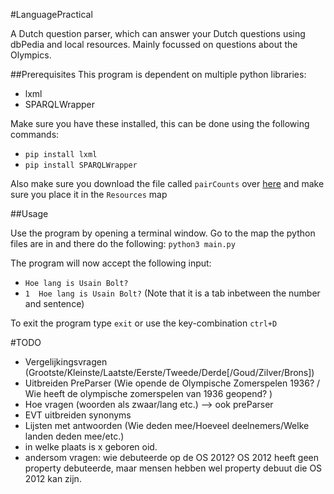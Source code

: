 #LanguagePractical

A Dutch question parser, which can answer your Dutch questions using dbPedia and local resources. 
Mainly focussed on questions about the Olympics.

##Prerequisites
This program is dependent on multiple python libraries:
- lxml
- SPARQLWrapper

Make sure you have these installed, this can be done using the following commands:
- `pip install lxml`
- `pip install SPARQLWrapper`

Also make sure you download the file called `pairCounts` over [here](http://spotlight.sztaki.hu/downloads/latest_data/nl.tar.gz) and make sure you place it in the `Resources` map

##Usage

Use the program by opening a terminal window. Go to the map the python files are in and there do the following:
`python3 main.py`

The program will now accept the following input:
- `Hoe lang is Usain Bolt?`
- `1  Hoe lang is Usain Bolt?` (Note that it is a tab inbetween the number and sentence)

To exit the program type `exit` or use the key-combination `ctrl+D`

#TODO
- Vergelijkingsvragen (Grootste/Kleinste/Laatste/Eerste/Tweede/Derde[/Goud/Zilver/Brons])
- Uitbreiden PreParser (Wie opende de Olympische Zomerspelen 1936? / Wie heeft de olympische zomerspelen van 1936 geopend? )
- Hoe vragen (woorden als zwaar/lang etc.) --> ook preParser
- EVT uitbreiden synonyms
- Lijsten met antwoorden (Wie deden mee/Hoeveel deelnemers/Welke landen deden mee/etc.)
- in welke plaats is x geboren oid.
- andersom vragen: wie debuteerde op de OS 2012? OS 2012 heeft geen property debuteerde, maar mensen hebben wel property debuut die OS 2012 kan zijn.
